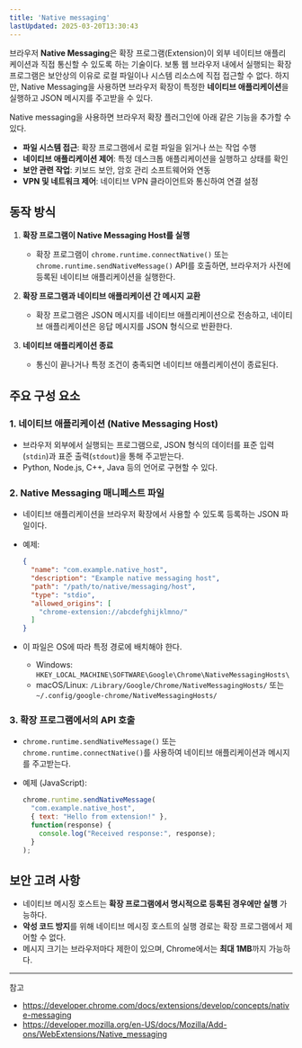 ```yaml
---
title: 'Native messaging'
lastUpdated: 2025-03-20T13:30:43
---
```


브라우저 **Native Messaging**은 확장 프로그램(Extension)이 외부 네이티브 애플리케이션과 직접 통신할 수 있도록 하는 기술이다. 보통 웹 브라우저 내에서 실행되는 확장 프로그램은 보안상의 이유로 로컬 파일이나 시스템 리소스에 직접 접근할 수 없다. 하지만, Native Messaging을 사용하면 브라우저 확장이 특정한 **네이티브 애플리케이션**을 실행하고 JSON 메시지를 주고받을 수 있다.

Native messaging을 사용하면 브라우저 확장 플러그인에 아래 같은 기능을 추가할 수 있다.

- **파일 시스템 접근**: 확장 프로그램에서 로컬 파일을 읽거나 쓰는 작업 수행
- **네이티브 애플리케이션 제어**: 특정 데스크톱 애플리케이션을 실행하고 상태를 확인
- **보안 관련 작업**: 키보드 보안, 암호 관리 소프트웨어와 연동
- **VPN 및 네트워크 제어**: 네이티브 VPN 클라이언트와 통신하여 연결 설정

## 동작 방식

1. **확장 프로그램이 Native Messaging Host를 실행**
   - 확장 프로그램이 `chrome.runtime.connectNative()` 또는 `chrome.runtime.sendNativeMessage()` API를 호출하면, 브라우저가 사전에 등록된 네이티브 애플리케이션을 실행한다.

2. **확장 프로그램과 네이티브 애플리케이션 간 메시지 교환**
   - 확장 프로그램은 JSON 메시지를 네이티브 애플리케이션으로 전송하고, 네이티브 애플리케이션은 응답 메시지를 JSON 형식으로 반환한다.

3. **네이티브 애플리케이션 종료**
   - 통신이 끝나거나 특정 조건이 충족되면 네이티브 애플리케이션이 종료된다.

## 주요 구성 요소

### 1. 네이티브 애플리케이션 (Native Messaging Host)

- 브라우저 외부에서 실행되는 프로그램으로, JSON 형식의 데이터를 표준 입력(`stdin`)과 표준 출력(`stdout`)을 통해 주고받는다.
- Python, Node.js, C++, Java 등의 언어로 구현할 수 있다.

### 2. Native Messaging 매니페스트 파일

- 네이티브 애플리케이션을 브라우저 확장에서 사용할 수 있도록 등록하는 JSON 파일이다.
- 예제:

     ```json
     {
       "name": "com.example.native_host",
       "description": "Example native messaging host",
       "path": "/path/to/native/messaging/host",
       "type": "stdio",
       "allowed_origins": [
         "chrome-extension://abcdefghijklmno/"
       ]
     }
     ```

- 이 파일은 OS에 따라 특정 경로에 배치해야 한다.
  - Windows: `HKEY_LOCAL_MACHINE\SOFTWARE\Google\Chrome\NativeMessagingHosts\`
  - macOS/Linux: `/Library/Google/Chrome/NativeMessagingHosts/` 또는 `~/.config/google-chrome/NativeMessagingHosts/`

### 3. 확장 프로그램에서의 API 호출

- `chrome.runtime.sendNativeMessage()` 또는 `chrome.runtime.connectNative()`를 사용하여 네이티브 애플리케이션과 메시지를 주고받는다.

- 예제 (JavaScript):

     ```javascript
     chrome.runtime.sendNativeMessage(
       "com.example.native_host",
       { text: "Hello from extension!" },
       function(response) {
         console.log("Received response:", response);
       }
     );
     ```

## 보안 고려 사항

- 네이티브 메시징 호스트는 **확장 프로그램에서 명시적으로 등록된 경우에만 실행** 가능하다.
- **악성 코드 방지**를 위해 네이티브 메시징 호스트의 실행 경로는 확장 프로그램에서 제어할 수 없다.
- 메시지 크기는 브라우저마다 제한이 있으며, Chrome에서는 **최대 1MB**까지 가능하다.

---
참고

- <https://developer.chrome.com/docs/extensions/develop/concepts/native-messaging>
- <https://developer.mozilla.org/en-US/docs/Mozilla/Add-ons/WebExtensions/Native_messaging>
